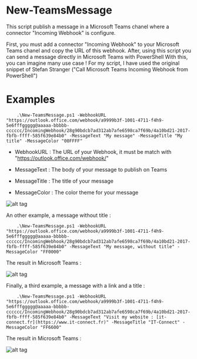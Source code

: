 # New-TeamsMessage

This script publish a message in a Microsoft Teams chanel where a connector "Incoming Webhook" is configure.

First, you must add a connector "Incoming Webhook" to your Microsoft Teams chanel and copy the URL of this webhook. After, using this script you can send a message directly in Microsoft Teams with PowerShell
With this, you can imagine many use case ! For my script, I have used the original snippet of Stefan Stranger ("Call Microsoft Teams Incoming Webhook from PowerShell")

# Examples

```
    .\New-TeamsMessage.ps1 -WebhookURL "https://outlook.office.com/webhook/a9999b3f-1001-4711-f4h9-5e6fffggggg@aaaaa-bbbbb-cccccc/IncomingWebhook/28g90bdcb7ad312ab7afe6598ca7f69b/4a10bd21-2017-fbfb-ffff-585f639e84b0" -MessageText "My message" -MessageTitle "My title" -MessageColor "00FFFF"
```

- WebhookURL : The URL of your Webhook, it must be match with "https://outlook.office.com/webhook/"

- MessageText : The body of your message to publish on Teams

- MessageTitle : The title of your message

- MessageColor : The color theme for your message

![alt tag](https://raw.githubusercontent.com/florianburnel/PowerShell/master/O365-New-TeamsMessage/Images/New-TeamsMessage-1.png)


An other example, a message without title :

```
	.\New-TeamsMessage.ps1 -WebhookURL "https://outlook.office.com/webhook/a9999b3f-1001-4711-f4h9-5e6fffggggg@aaaaa-bbbbb-cccccc/IncomingWebhook/28g90bdcb7ad312ab7afe6598ca7f69b/4a10bd21-2017-fbfb-ffff-585f639e84b0" -MessageText "My message, without title" -MessageColor "FF0000"
```

The result in Microsoft Teams :

![alt tag](https://raw.githubusercontent.com/florianburnel/PowerShell/master/O365-New-TeamsMessage/Images/New-TeamsMessage-2.png)


Finally, a third example, a message with a link and a title :

```
    .\New-TeamsMessage.ps1 -WebhookURL "https://outlook.office.com/webhook/a9999b3f-1001-4711-f4h9-5e6fffggggg@aaaaa-bbbbb-cccccc/IncomingWebhook/28g90bdcb7ad312ab7afe6598ca7f69b/4a10bd21-2017-fbfb-ffff-585f639e84b0" -MessageText "Visit my website : [it-connect.fr](https://www.it-connect.fr)" -MessageTitle "IT-Connect" -MessageColor "FF6600"
```

The result in Microsoft Teams :

![alt tag](https://raw.githubusercontent.com/florianburnel/PowerShell/master/O365-New-TeamsMessage/Images/New-TeamsMessage-3.png)